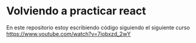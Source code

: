 # Volviendo a practicar react

En este repositorio estoy escribiendo código siguiendo el siguiente curso https://www.youtube.com/watch?v=7iobxzd_2wY
